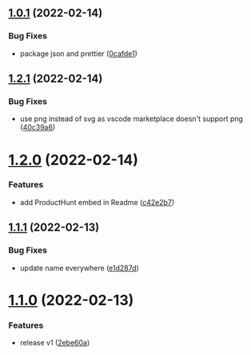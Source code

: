 ## [1.0.1](https://github.com/avneesh0612/react-nextjs-snippets/compare/v1.2.1...v1.0.1) (2022-02-14)


### Bug Fixes

* package json and prettier ([0cafde1](https://github.com/avneesh0612/react-nextjs-snippets/commit/0cafde1b2af1035676a0bd508fa7dc06bc117952))



## [1.2.1](https://github.com/avneesh0612/react-nextjs-snippets/compare/v1.2.0...v1.2.1) (2022-02-14)


### Bug Fixes

* use png instead of svg as vscode marketplace doesn't support png ([40c39a6](https://github.com/avneesh0612/react-nextjs-snippets/commit/40c39a6e4d3c08fe8a6f24fc857ffdd93eafd383))



# [1.2.0](https://github.com/avneesh0612/react-nextjs-snippets/compare/v1.1.1...v1.2.0) (2022-02-14)


### Features

* add ProductHunt embed in Readme ([c42e2b7](https://github.com/avneesh0612/react-nextjs-snippets/commit/c42e2b716a2c5d034636eae6727631378daea01b))



## [1.1.1](https://github.com/avneesh0612/react-nextjs-snippets/compare/v1.1.0...v1.1.1) (2022-02-13)


### Bug Fixes

* update name everywhere ([e1d287d](https://github.com/avneesh0612/react-nextjs-snippets/commit/e1d287da4dc55304d9d805e3e002574c92109c74))



# [1.1.0](https://github.com/avneesh0612/react-nextjs-snippets/compare/v0.6.1...v1.1.0) (2022-02-13)


### Features

* release v1 ([2ebe60a](https://github.com/avneesh0612/react-nextjs-snippets/commit/2ebe60a3dbc0a7d985756f69404a90456d761d5c))




